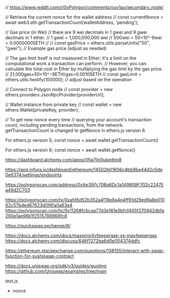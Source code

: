 
// https://www.reddit.com/r/0xPolygon/comments/ouv1ao/secondary_node/



// Retrieve the current nonce for the wallet address
// const currentNonce = await web3.eth.getTransactionCount(walletAddress, 'pending');
  
// Gas price (in Wei)
// there are 9 wei decimals in 1 gwei and 9 gwei decimals in 1 ether.
// 1 gwei = 1,000,000,000 wei
// 50Gwei = 50×10^-9wei = 0.00000005ETH
// // const gasPrice = ethers.utils.parseUnits("50", "gwei"); // Example gas price (adjust as needed)

// The gas limit itself is not measured in Ether; it's a limit on the computational work a transaction can perform.
// However, you can calculate the total cost in Ether by multiplying the gas limit by the gas price.
// 21,000gas×50×10^−9ETH/gas=0.00105ETH
// const gasLimit = ethers.utils.hexlify(100000); // adjust based on the operation

// Connect to Polygon node
// const provider = new ethers.providers.JsonRpcProvider(providerUrl);

// Wallet instance from private key
// const wallet = new ethers.Wallet(privateKey, provider);

// To get new nonce every time
// querying your account's transaction count, including pending transactions, from the network.
getTransactionCount is changed to getNonce in ethers.js version 6.

For ethers.js version 5;
const nonce = await wallet.getTransactionCount()

For ethers.js version 6;
const nonce = await wallet.getNonce()


https://dashboard.alchemy.com/apps/0fja7jh0lukedtm8

https://app.infura.io/dashboard/ethereum/14502b01606c4bb9be44d2c5de0e6374/settings/endpoints

https://polygonscan.com/address/0xAe397c70Ba6Dc1a149909F702c2247Ea49d2C703

https://polygonscan.com/tx/0xafd5d52b352a4f18e8a4e4ff91d29ed9a8e01062c57bded67623d0f4fa0a63e4
https://polygonscan.com/tx/0x11268fcbcaa77d3e161e0bfcf445f370942dbfa290e1ae96b1f2515788968fc8

https://quickswap.exchange/#/


https://docs.alchemy.com/docs/maxpriorityfeepergas-vs-maxfeepergas
https://docs.alchemy.com/discuss/646f1272ba6d0e004374ddfc

https://ethereum.stackexchange.com/questions/138155/interact-with-swap-function-for-sushiswap-contract

https://docs.uniswap.org/sdk/v3/guides/quoting
https://github.com/Uniswap/examples/tree/main



test.js 
- nonce